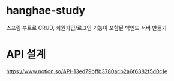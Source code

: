# hanghae-study
스프링 부트로 CRUD, 회원가입/로그인 기능이 포함된 백엔드 서버 만들기

# API 설계
https://www.notion.so/API-13ed79bffb3780acb2a6f6382f5d0c1e

